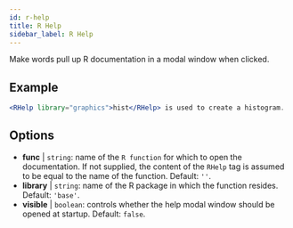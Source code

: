 ```yaml
---
id: r-help
title: R Help
sidebar_label: R Help
---
```


Make words pull up R documentation in a modal window when clicked.

## Example

```jsx live
<RHelp library="graphics">hist</RHelp> is used to create a histogram.
```



## Options

* __func__ | `string`: name of the `R function` for which to open the documentation. If not supplied, the content of the `RHelp` tag is assumed to be equal to the name of the function. Default: `''`.
* __library__ | `string`: name of the R package in which the function resides. Default: `'base'`.
* __visible__ | `boolean`: controls whether the help modal window should be opened at startup. Default: `false`.
